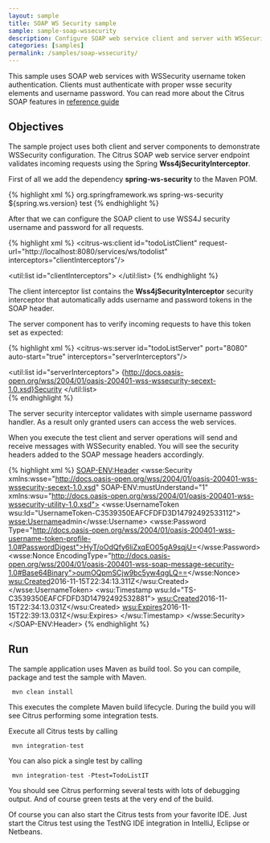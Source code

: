 ```yaml
---
layout: sample
title: SOAP WS Security sample
sample: sample-soap-wssecurity
description: Configure SOAP web service client and server with WSSecurity
categories: [samples]
permalink: /samples/soap-wssecurity/
---
```


This sample uses SOAP web services with WSSecurity username token authentication. Clients must authenticate with proper wsse security elements and username
password. You can read more about the Citrus SOAP features in [reference guide](http://www.citrusframework.org/reference/html/#soap)

Objectives
---------

The sample project uses both client and server components to demonstrate WSSecurity configuration. The Citrus SOAP web service
server endpoint validates incoming requests using the Spring **Wss4jSecurityInterceptor**.

First of all we add the dependency **spring-ws-security** to the Maven POM.

{% highlight xml %}
<dependency>
  <groupId>org.springframework.ws</groupId>
  <artifactId>spring-ws-security</artifactId>
  <version>${spring.ws.version}</version>
  <scope>test</scope>
</dependency>
{% endhighlight %}
    
After that we can configure the SOAP client to use WSS4J security username and password for all requests.

{% highlight xml %}
<citrus-ws:client id="todoListClient"
                  request-url="http://localhost:8080/services/ws/todolist"
                  interceptors="clientInterceptors"/>

<util:list id="clientInterceptors">
  <bean class="org.springframework.ws.soap.security.wss4j.Wss4jSecurityInterceptor">
    <property name="securementActions" value="Timestamp UsernameToken"/>
    <property name="securementUsername" value="admin"/>
    <property name="securementPassword" value="secret"/>
  </bean>
  <bean class="com.consol.citrus.ws.interceptor.LoggingClientInterceptor"/>
</util:list>
{% endhighlight %}
   
The client interceptor list contains the **Wss4jSecurityInterceptor** security interceptor that automatically adds username and password
tokens in the SOAP header.

The server component has to verify incoming requests to have this token set as expected:

{% highlight xml %}
<citrus-ws:server id="todoListServer"
                  port="8080"
                  auto-start="true"
                  interceptors="serverInterceptors"/>

<util:list id="serverInterceptors">
  <bean class="com.consol.citrus.ws.interceptor.SoapMustUnderstandEndpointInterceptor">
    <property name="acceptedHeaders">
      <list>
        <value>{http://docs.oasis-open.org/wss/2004/01/oasis-200401-wss-wssecurity-secext-1.0.xsd}Security</value>
      </list>
    </property>
  </bean>
  <bean class="com.consol.citrus.ws.interceptor.LoggingEndpointInterceptor"/>
  <bean class="org.springframework.ws.soap.security.wss4j.Wss4jSecurityInterceptor">
    <property name="validationActions" value="Timestamp UsernameToken"/>
    <property name="validationCallbackHandler">
      <bean id="passwordCallbackHandler" class="org.springframework.ws.soap.security.wss4j.callback.SimplePasswordValidationCallbackHandler">
        <property name="usersMap">
          <map>
            <entry key="admin" value="secret"/>
          </map>
        </property>
      </bean>
    </property>
  </bean>
</util:list>   
{% endhighlight %}
     
The server security interceptor validates with simple username password handler. As a result only granted users can access
the web services. 

When you execute the test client and server operations will send and receive messages with WSSecurity enabled. You will see the security headers
added to the SOAP message headers accordingly.

{% highlight xml %}
<SOAP-ENV:Header>
    <wsse:Security xmlns:wsse="http://docs.oasis-open.org/wss/2004/01/oasis-200401-wss-wssecurity-secext-1.0.xsd" SOAP-ENV:mustUnderstand="1" xmlns:wsu="http://docs.oasis-open.org/wss/2004/01/oasis-200401-wss-wssecurity-utility-1.0.xsd">
        <wsse:UsernameToken wsu:Id="UsernameToken-C3539350EAFCFDFD3D14792492533112">
            <wsse:Username>admin</wsse:Username>
            <wsse:Password Type="http://docs.oasis-open.org/wss/2004/01/oasis-200401-wss-username-token-profile-1.0#PasswordDigest">HyT/oOdQfy6liZxqEO05gA9sqjU=</wsse:Password>
            <wsse:Nonce EncodingType="http://docs.oasis-open.org/wss/2004/01/oasis-200401-wss-soap-message-security-1.0#Base64Binary">oumOQpmSCjw9bc5yw4qgLQ==</wsse:Nonce>
            <wsu:Created>2016-11-15T22:34:13.311Z</wsu:Created>
        </wsse:UsernameToken>
        <wsu:Timestamp wsu:Id="TS-C3539350EAFCFDFD3D14792492532881">
            <wsu:Created>2016-11-15T22:34:13.031Z</wsu:Created>
            <wsu:Expires>2016-11-15T22:39:13.031Z</wsu:Expires>
        </wsu:Timestamp>
    </wsse:Security>
</SOAP-ENV:Header>
{% endhighlight %}
        
Run
---------

The sample application uses Maven as build tool. So you can compile, package and test the
sample with Maven.
 
     mvn clean install
    
This executes the complete Maven build lifecycle. During the build you will see Citrus performing some integration tests.

Execute all Citrus tests by calling

     mvn integration-test

You can also pick a single test by calling

     mvn integration-test -Ptest=TodoListIT

You should see Citrus performing several tests with lots of debugging output. 
And of course green tests at the very end of the build.

Of course you can also start the Citrus tests from your favorite IDE.
Just start the Citrus test using the TestNG IDE integration in IntelliJ, Eclipse or Netbeans.